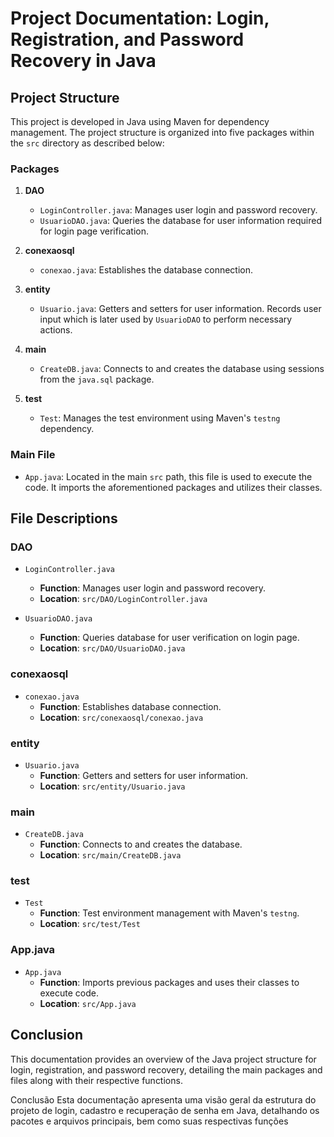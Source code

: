 
# Project Documentation: Login, Registration, and Password Recovery in Java

## Project Structure
This project is developed in Java using Maven for dependency management. The project structure is organized into five packages within the `src` directory as described below:

### Packages
1. **DAO**
   - `LoginController.java`: Manages user login and password recovery.
   - `UsuarioDAO.java`: Queries the database for user information required for login page verification.

2. **conexaosql**
   - `conexao.java`: Establishes the database connection.

3. **entity**
   - `Usuario.java`: Getters and setters for user information. Records user input which is later used by `UsuarioDAO` to perform necessary actions.

4. **main**
   - `CreateDB.java`: Connects to and creates the database using sessions from the `java.sql` package.

5. **test**
   - `Test`: Manages the test environment using Maven's `testng` dependency.

### Main File
- `App.java`: Located in the main `src` path, this file is used to execute the code. It imports the aforementioned packages and utilizes their classes.

## File Descriptions
### DAO
- `LoginController.java`
  - **Function**: Manages user login and password recovery.
  - **Location**: `src/DAO/LoginController.java`

- `UsuarioDAO.java`
  - **Function**: Queries database for user verification on login page.
  - **Location**: `src/DAO/UsuarioDAO.java`

### conexaosql
- `conexao.java`
  - **Function**: Establishes database connection.
  - **Location**: `src/conexaosql/conexao.java`

### entity
- `Usuario.java`
  - **Function**: Getters and setters for user information.
  - **Location**: `src/entity/Usuario.java`

### main
- `CreateDB.java`
  - **Function**: Connects to and creates the database.
  - **Location**: `src/main/CreateDB.java`

### test
- `Test`
  - **Function**: Test environment management with Maven's `testng`.
  - **Location**: `src/test/Test`

### App.java
- `App.java`
  - **Function**: Imports previous packages and uses their classes to execute code.
  - **Location**: `src/App.java`

## Conclusion
This documentation provides an overview of the Java project structure for login, registration, and password recovery, detailing the main packages and files along with their respective functions.



   
Conclusão
Esta documentação apresenta uma visão geral da estrutura do projeto de login, 
cadastro e recuperação de senha em Java, detalhando os pacotes e arquivos 
principais, bem como suas respectivas funções
